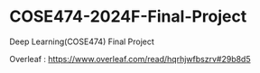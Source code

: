 # COSE474-2024F-Final-Project
Deep Learning(COSE474) Final Project

Overleaf : https://www.overleaf.com/read/hqrhjwfbszrv#29b8d5
